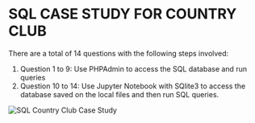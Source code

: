 # SQL CASE STUDY FOR COUNTRY CLUB #

There are a total of 14 questions with the following steps involved:

1. Question 1 to 9: Use PHPAdmin to access the SQL database and run queries
2. Question 10 to 14: Use Jupyter Notebook with SQlite3 to access the database saved on the local files and then run SQL queries.

![SQL Country Club Case Study](https://github.com/jayguptacal/miniprojects/blob/main/CountryClubSQLCaseStudy/SQL_CoutryClub_CaseStudy.ipynb)
